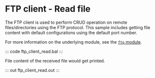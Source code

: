 # FTP client - Read file

The FTP client is used to perform CRUD operation on remote files/directories using the FTP protocol. This sample includes getting file content with default configurations using the default port number.

For more information on the underlying module, see the [`ftp` module](https://lib.ballerina.io/ballerina/ftp/latest/).

::: code ftp_client_read.bal :::

File content of the received file would get printed.

::: out ftp_client_read.out :::
